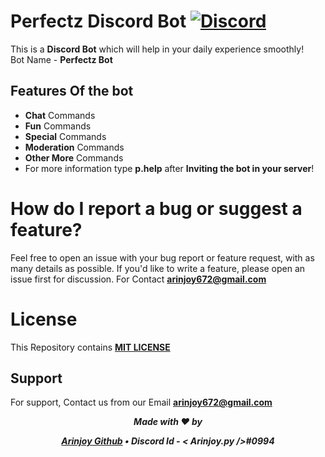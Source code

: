 # Perfectz Discord Bot [![Discord](https://discord.com/api/guilds/748808130946793483/embed.png)](https://discord.gg/FwCdnWAh)

This is a **Discord Bot** which will help in your daily experience smoothly!\
Bot Name - **Perfectz Bot**

## Features Of the bot

- **Chat** Commands
- **Fun** Commands
- **Special** Commands
- **Moderation** Commands
- **Other More** Commands
- For more information type **p.help** after **Inviting the bot in your server**!


# How do I report a bug or suggest a feature?

Feel free to open an issue with your bug report or feature request, with as many details as possible. If you'd like to write a feature, please open an issue first for discussion. For Contact **arinjoy672@gmail.com**


# License

This Repository contains **[MIT LICENSE](LICENSE)**


## Support

For support, Contact us from our Email **arinjoy672@gmail.com**


<div align="center">
<strong><i> Made with ❤️ by

[Arinjoy Github](https://github.com/ArinjoyProgrammer) • **Discord Id - <  Arinjoy.py />#0994** <!-- • [Arinjoy Email](arinjoy672@gmail.com) -->
</i></strong>
</div>



<!-- This bot is now under DEVELOPMENT
It will be Ready Soon! ⚒️⚒️ -->
